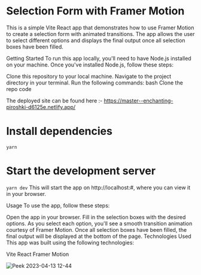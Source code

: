 # Selection Form with Framer Motion

This is a simple Vite React app that demonstrates how to use Framer Motion to create a selection form with animated transitions. The app allows the user to select different options and displays the final output once all selection boxes have been filled.

Getting Started
To run this app locally, you'll need to have Node.js installed on your machine. Once you've installed Node.js, follow these steps:

Clone this repository to your local machine.
Navigate to the project directory in your terminal.
Run the following commands:
bash
Clone the repo code



The deployed site can be found here :- https://master--enchanting-piroshki-d6125e.netlify.app/


# Install dependencies
```yarn```

# Start the development server
```yarn dev```
This will start the app on http://localhost:#, where you can view it in your browser.

Usage
To use the app, follow these steps:

Open the app in your browser.
Fill in the selection boxes with the desired options. As you select each option, you'll see a smooth transition animation courtesy of Framer Motion.
Once all selection boxes have been filled, the final output will be displayed at the bottom of the page.
Technologies Used
This app was built using the following technologies:

Vite
React
Framer Motion







![Peek 2023-04-13 12-44](https://user-images.githubusercontent.com/88948601/231682833-e3ea764c-0204-4814-b99f-b27e88a312e5.gif)








